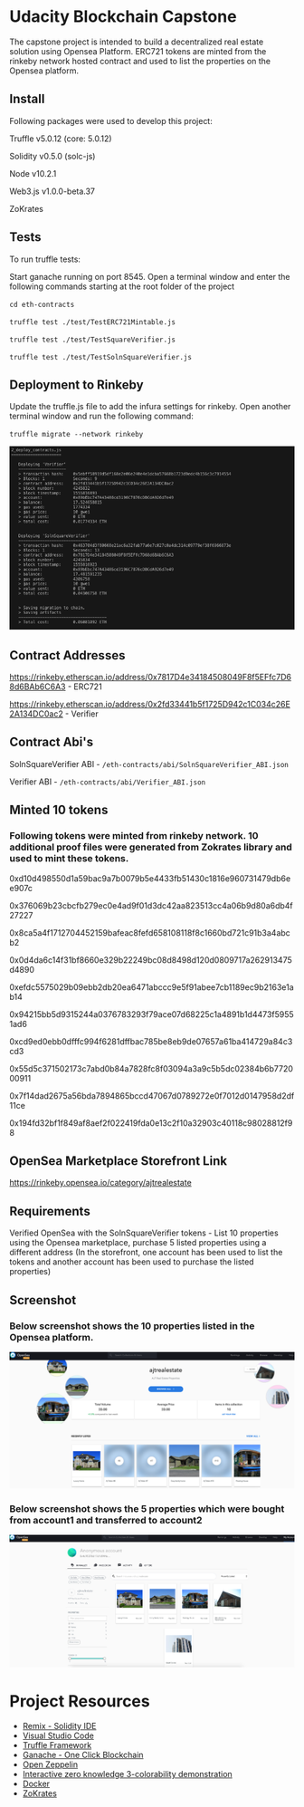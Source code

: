 # Udacity Blockchain Capstone

The capstone project is intended to build a decentralized real estate solution using Opensea Platform. ERC721 tokens are minted from the rinkeby network hosted contract and used to list the properties on the Opensea platform. 

## Install

Following packages were used to develop this project:

Truffle v5.0.12 (core: 5.0.12)

Solidity v0.5.0 (solc-js)

Node v10.2.1

Web3.js v1.0.0-beta.37

ZoKrates

## Tests

To run truffle tests:

Start ganache running on port 8545. Open a terminal window and enter the following commands starting at the root folder of the project

`cd eth-contracts`

`truffle test ./test/TestERC721Mintable.js`

`truffle test ./test/TestSquareVerifier.js`

`truffle test ./test/TestSolnSquareVerifier.js`

## Deployment to Rinkeby

Update the truffle.js file to add the infura settings for rinkeby. Open another terminal window and run the following command:

`truffle migrate --network rinkeby`

![Rinkeby Deployment Screenshot](/screenshots/rinkeby_deployment.png)

## Contract Addresses

https://rinkeby.etherscan.io/address/0x7817D4e34184508049F8f5EFfc7D68d6BAb6C6A3 - ERC721

https://rinkeby.etherscan.io/address/0x2fd33441b5f1725D942c1C034c26E2A134DC0ac2 - Verifier

## Contract Abi's

SolnSquareVerifier ABI - `/eth-contracts/abi/SolnSquareVerifier_ABI.json`

Verifier ABI - `/eth-contracts/abi/Verifier_ABI.json`

## Minted 10 tokens

### Following tokens were minted from rinkeby network. 10 additional proof files were generated from Zokrates library and used to mint these tokens. 

0xd10d498550d1a59bac9a7b0079b5e4433fb51430c1816e960731479db6ee907c

0x376069b23cbcfb279ec0e4ad9f01d3dc42aa823513cc4a06b9d80a6db4f27227

0x8ca5a4f1712704452159bafeac8fefd658108118f8c1660bd721c91b3a4abcb2

0x0d4da6c14f31bf8660e329b22249bc08d8498d120d0809717a262913475d4890

0xefdc5575029b09ebb2db20ea6471abccc9e5f91abee7cb1189ec9b2163e1ab14

0x94215bb5d9315244a0376783293f79ace07d68225c1a4891b1d4473f59551ad6

0xcd9ed0ebb0dfffc994f6281dffbac785be8eb9de07657a61ba414729a84c3cd3

0x55d5c371502173c7abd0b84a7828fc8f03094a3a9c5b5dc02384b6b772000911

0x7f14dad2675a56bda7894865bccd47067d0789272e0f7012d0147958d2df11ce

0x194fd32bf1f849af8aef2f022419fda0e13c2f10a32903c40118c98028812f98

## OpenSea Marketplace Storefront Link

https://rinkeby.opensea.io/category/ajtrealestate

## Requirements

Verified OpenSea with the SolnSquareVerifier tokens - List 10 properties using the Opensea marketplace, purchase 5 listed properties using a different address (In the storefront, one account has been used to list the tokens and another account has been used to purchase the listed properties)

## Screenshot 

### Below screenshot shows the 10 properties listed in the Opensea platform.

![Open Sea Listing Screenshot](/screenshots/Opensea_listing.png)

### Below screenshot shows the 5 properties which were bought from account1 and transferred to account2

![Open Sea Items Bought Screenshot](/screenshots/Opensea_properties_bought.png)

# Project Resources

* [Remix - Solidity IDE](https://remix.ethereum.org/)
* [Visual Studio Code](https://code.visualstudio.com/)
* [Truffle Framework](https://truffleframework.com/)
* [Ganache - One Click Blockchain](https://truffleframework.com/ganache)
* [Open Zeppelin ](https://openzeppelin.org/)
* [Interactive zero knowledge 3-colorability demonstration](http://web.mit.edu/~ezyang/Public/graph/svg.html)
* [Docker](https://docs.docker.com/install/)
* [ZoKrates](https://github.com/Zokrates/ZoKrates)
